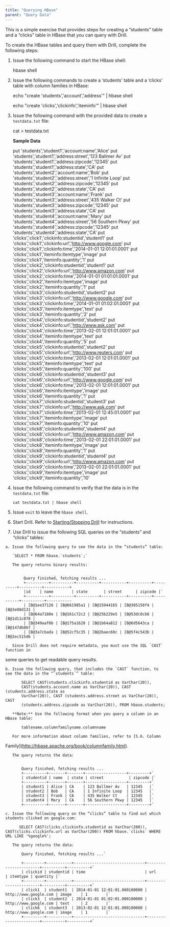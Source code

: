 ```yaml
---
title: "Querying HBase"
parent: "Query Data"
---
```

This is a simple exercise that provides steps for creating a “students” table
and a “clicks” table in HBase that you can query with Drill.

To create the HBase tables and query them with Drill, complete the following
steps:

  1. Issue the following command to start the HBase shell:
  
        hbase shell

  2. Issue the following commands to create a ‘students’ table and a ‘clicks’ table with column families in HBase:  

    
        echo "create 'students','account','address'" | hbase shell
    
        echo "create 'clicks','clickinfo','iteminfo'" | hbase shell

  3. Issue the following command with the provided data to create a `testdata.txt` file:  

        cat > testdata.txt

     **Sample Data**

        put 'students','student1','account:name','Alice'
        put 'students','student1','address:street','123 Ballmer Av'
        put 'students','student1','address:zipcode','12345'
        put 'students','student1','address:state','CA'
        put 'students','student2','account:name','Bob'
        put 'students','student2','address:street','1 Infinite Loop'
        put 'students','student2','address:zipcode','12345'
        put 'students','student2','address:state','CA'
        put 'students','student3','account:name','Frank'
        put 'students','student3','address:street','435 Walker Ct'
        put 'students','student3','address:zipcode','12345'
        put 'students','student3','address:state','CA'
        put 'students','student4','account:name','Mary'
        put 'students','student4','address:street','56 Southern Pkwy'
        put 'students','student4','address:zipcode','12345'
        put 'students','student4','address:state','CA'
        put 'clicks','click1','clickinfo:studentid','student1'
        put 'clicks','click1','clickinfo:url','http://www.google.com'
        put 'clicks','click1','clickinfo:time','2014-01-01 12:01:01.0001'
        put 'clicks','click1','iteminfo:itemtype','image'
        put 'clicks','click1','iteminfo:quantity','1'
        put 'clicks','click2','clickinfo:studentid','student1'
        put 'clicks','click2','clickinfo:url','http://www.amazon.com'
        put 'clicks','click2','clickinfo:time','2014-01-01 01:01:01.0001'
        put 'clicks','click2','iteminfo:itemtype','image'
        put 'clicks','click2','iteminfo:quantity','1'
        put 'clicks','click3','clickinfo:studentid','student2'
        put 'clicks','click3','clickinfo:url','http://www.google.com'
        put 'clicks','click3','clickinfo:time','2014-01-01 01:02:01.0001'
        put 'clicks','click3','iteminfo:itemtype','text'
        put 'clicks','click3','iteminfo:quantity','2'
        put 'clicks','click4','clickinfo:studentid','student2'
        put 'clicks','click4','clickinfo:url','http://www.ask.com'
        put 'clicks','click4','clickinfo:time','2013-02-01 12:01:01.0001'
        put 'clicks','click4','iteminfo:itemtype','text'
        put 'clicks','click4','iteminfo:quantity','5'
        put 'clicks','click5','clickinfo:studentid','student2'
        put 'clicks','click5','clickinfo:url','http://www.reuters.com'
        put 'clicks','click5','clickinfo:time','2013-02-01 12:01:01.0001'
        put 'clicks','click5','iteminfo:itemtype','text'
        put 'clicks','click5','iteminfo:quantity','100'
        put 'clicks','click6','clickinfo:studentid','student3'
        put 'clicks','click6','clickinfo:url','http://www.google.com'
        put 'clicks','click6','clickinfo:time','2013-02-01 12:01:01.0001'
        put 'clicks','click6','iteminfo:itemtype','image'
        put 'clicks','click6','iteminfo:quantity','1'
        put 'clicks','click7','clickinfo:studentid','student3'
        put 'clicks','click7','clickinfo:url','http://www.ask.com'
        put 'clicks','click7','clickinfo:time','2013-02-01 12:45:01.0001'
        put 'clicks','click7','iteminfo:itemtype','image'
        put 'clicks','click7','iteminfo:quantity','10'
        put 'clicks','click8','clickinfo:studentid','student4'
        put 'clicks','click8','clickinfo:url','http://www.amazon.com'
        put 'clicks','click8','clickinfo:time','2013-02-01 22:01:01.0001'
        put 'clicks','click8','iteminfo:itemtype','image'
        put 'clicks','click8','iteminfo:quantity','1'
        put 'clicks','click9','clickinfo:studentid','student4'
        put 'clicks','click9','clickinfo:url','http://www.amazon.com'
        put 'clicks','click9','clickinfo:time','2013-02-01 22:01:01.0001'
        put 'clicks','click9','iteminfo:itemtype','image'
        put 'clicks','click9','iteminfo:quantity','10'

  4. Issue the following command to verify that the data is in the `testdata.txt` file:  
    
     `cat testdata.txt | hbase shell`

  5. Issue `exit` to leave the `hbase shell`.
  6. Start Drill. Refer to [Starting/Stopping Drill](/confluence/pages/viewpage.action?pageId=44994063) for instructions.
  7. Use Drill to issue the following SQL queries on the “students” and “clicks” tables:  
  
    a. Issue the following query to see the data in the “students” table:  

       `SELECT * FROM hbase.`students`;`

       The query returns binary results:

        
            Query finished, fetching results ...
            +----------+----------+----------+-----------+----------+----------+----------+-----------+
            |id    | name        | state       | street      | zipcode |`
            +----------+----------+----------+-----------+----------+-----------+----------+-----------
            | [B@1ee37126 | [B@661985a1 | [B@15944165 | [B@385158f4 |[B@3e08d131 |
            | [B@64a7180e | [B@161c72c2 | [B@25b229e5 | [B@53dc8cb8 |[B@1d11c878 |
            | [B@349aaf0b | [B@175a1628 | [B@1b64a812 | [B@6d5643ca |[B@147db06f |
            | [B@3a7cbada | [B@52cf5c35 | [B@2baec60c | [B@5f4c543b |[B@2ec515d6 |

       Since Drill does not require metadata, you must use the SQL `CAST` function in
some queries to get readable query results.

    b. Issue the following query, that includes the `CAST` function, to see the data in the “`students`” table:

           SELECT CAST(students.clickinfo.studentid as VarChar(20)),
           CAST(students.account.name as VarChar(20)), CAST (students.address.state as
           VarChar(20)), CAST (students.address.street as VarChar(20)), CAST
           (students.address.zipcode as VarChar(20)), FROM hbase.students;

       **Note:** Use the following format when you query a column in an HBase table:
          
           tablename.columnfamilyname.columnname
            
       For more information about column families, refer to [5.6. Column
Family](http://hbase.apache.org/book/columnfamily.html).

       The query returns the data:

        
           Query finished, fetching results ...
           +----------+-------+-------+------------------+---------+`
           | studentid | name  | state | street           | zipcode |`
           +----------+-------+-------+------------------+---------+`
           | student1 | Alice | CA    | 123 Ballmer Av   | 12345   |`
           | student2 | Bob   | CA    | 1 Infinite Loop  | 12345   |`
           | student3 | Frank | CA    | 435 Walker Ct    | 12345   |`
           | student4 | Mary  | CA    | 56 Southern Pkwy | 12345   |`
           +----------+-------+-------+------------------+---------+`

    c. Issue the following query on the “clicks” table to find out which students clicked on google.com:
        
          SELECT CAST(clicks.clickinfo.studentid as VarChar(200)), CAST(clicks.clickinfo.url as VarChar(200)) FROM hbase.`clicks` WHERE URL LIKE '%google%';  

       The query returns the data:
        
           Query finished, fetching results ...`
        
           +---------+-----------+-------------------------------+-----------------------+----------+----------+`
           | clickid | studentid | time                          | url                   | itemtype | quantity |`
           +---------+-----------+-------------------------------+-----------------------+----------+----------+`
           | click1  | student1  | 2014-01-01 12:01:01.000100000 | http://www.google.com | image    | 1        |`
           | click3  | student2  | 2014-01-01 01:02:01.000100000 | http://www.google.com | text     | 2        |`
           | click6  | student3  | 2013-02-01 12:01:01.000100000 | http://www.google.com | image    | 1        |`
           +---------+-----------+-------------------------------+-----------------------+----------+----------+`